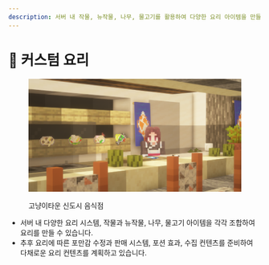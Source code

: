```yaml
---
description: 서버 내 작물, 뉴작물, 나무, 물고기를 활용하여 다양한 요리 아이템을 만들 수 있습니다.
---
```


# 🍩 커스텀 요리

<figure><img src="../../.gitbook/assets/2022-08-15_01.02.46.png" alt=""><figcaption><p>고냥이타운 신도시 음식점</p></figcaption></figure>

* 서버 내 다양한 요리 시스템, 작물과 뉴작물, 나무, 물고기 아이템을 각각 조합하여 요리를 만들 수 있습니다.
* 추후 요리에 따른 포만감 수정과 판매 시스템, 포션 효과, 수집 컨텐츠를 준비하여 다채로운 요리 컨텐츠를 계획하고 있습니다.
